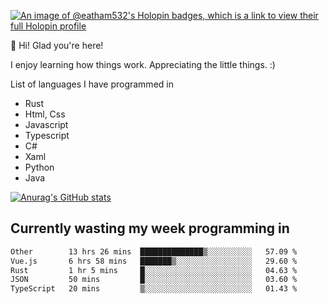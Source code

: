 [![An image of @eatham532's Holopin badges, which is a link to view their full Holopin profile](https://holopin.me/eatham532)](https://holopin.io/@eatham532)


👋 Hi! Glad you're here!

I enjoy learning how things work. Appreciating the little things. :)


List of languages I have programmed in
- Rust
- Html, Css
- Javascript
- Typescript
- C#
- Xaml
- Python
- Java

[![Anurag's GitHub stats](https://github-readme-stats.vercel.app/api?username=Eatham532&theme=dark)](https://github.com/anuraghazra/github-readme-stats)


## Currently wasting my week programming in
<!--START_SECTION:waka-->

```txt
Other        13 hrs 26 mins  ██████████████▒░░░░░░░░░░   57.09 %
Vue.js       6 hrs 58 mins   ███████▒░░░░░░░░░░░░░░░░░   29.60 %
Rust         1 hr 5 mins     █░░░░░░░░░░░░░░░░░░░░░░░░   04.63 %
JSON         50 mins         █░░░░░░░░░░░░░░░░░░░░░░░░   03.60 %
TypeScript   20 mins         ▒░░░░░░░░░░░░░░░░░░░░░░░░   01.43 %
```

<!--END_SECTION:waka-->
